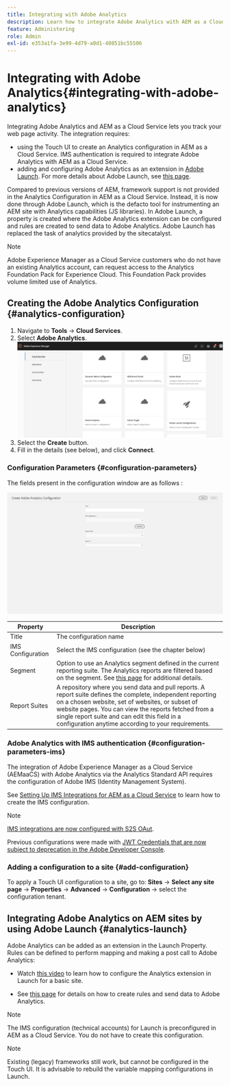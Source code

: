 ```yaml
---
title: Integrating with Adobe Analytics
description: Learn how to integrate Adobe Analytics with AEM as a Cloud Service by using the Touch UI and Adobe Launch.
feature: Administering
role: Admin
exl-id: e353a1fa-3e99-4d79-a0d1-40851bc55506
---
```

# Integrating with Adobe Analytics{#integrating-with-adobe-analytics}

Integrating Adobe Analytics and AEM as a Cloud Service lets you track your web page activity. The integration requires:

* using the Touch UI to create an Analytics configuration in AEM as a Cloud Service. IMS authentication is required to integrate Adobe Analytics with AEM as a Cloud Service.
* adding and configuring Adobe Analytics as an extension in [Adobe Launch](#analytics-launch). For more details about Adobe Launch, see [this page](https://experienceleague.adobe.com/docs/experience-platform/tags/get-started/quick-start.html).

Compared to previous versions of AEM, framework support is not provided in the Analytics Configuration in AEM as a Cloud Service. Instead, it is now done through Adobe Launch, which is the defacto tool for instrumenting an AEM site with Analytics capabilities (JS libraries). In Adobe Launch, a property is created where the Adobe Analytics extension can be configured and rules are created to send data to Adobe Analytics. Adobe Launch has replaced the task of analytics provided by the sitecatalyst.

>[!NOTE]
>
>Adobe Experience Manager as a Cloud Service customers who do not have an existing Analytics account, can request access to the Analytics Foundation Pack for Experience Cloud. This Foundation Pack provides volume limited use of Analytics.

## Creating the Adobe Analytics Configuration {#analytics-configuration}

1. Navigate to **Tools** → **Cloud Services**.
2. Select **Adobe Analytics**.
![Adobe Analytics Window](assets/analytics_screen2.png "Adobe Analytics Window")
3. Select the **Create** button.
4. Fill in the details (see below), and click **Connect**.

### Configuration Parameters {#configuration-parameters}

The fields present in the configuration window are as follows :

![Configuration Parameters](assets/properties_field2.png "Configuration Parameters")

| Property | Description |
|---|---|
| Title | The configuration name |
| IMS Configuration | Select the IMS configuration (see the chapter below) |
| Segment | Option to use an Analytics segment defined in the current reporting suite. The Analytics reports are filtered based on the segment. See [this page](https://experienceleague.adobe.com/docs/analytics/components/segmentation/seg-overview.html) for additional details. |
| Report Suites | A repository where you send data and pull reports. A report suite defines the complete, independent reporting on a chosen website, set of websites, or subset of website pages. You can view the reports fetched from a single report suite and can edit this field in a configuration anytime according to your requirements. |

### Adobe Analytics with IMS authentication {#configuration-parameters-ims}

The integration of Adobe Experience Manager as a Cloud Service (AEMaaCS) with Adobe Analytics via the Analytics Standard API requires the configuration of Adobe IMS (Identity Management System).

See [Setting Up IMS Integrations for AEM as a Cloud Service](/help/security/setting-up-ims-integrations-for-aem-as-a-cloud-service.md) to learn how to create the IMS configuration.

>[!NOTE]
>
>[IMS integrations are now configured with S2S OAut](/help/security/setting-up-ims-integrations-for-aem-as-a-cloud-service.md). 
>
>Previous configurations were made with [JWT Credentials that are now subject to deprecation in the Adobe Developer Console](/help/security/jwt-credentials-deprecation-in-adobe-developer-console.md). 

### Adding a configuration to a site {#add-configuration}

To apply a Touch UI configuration to a site, go to: **Sites** → **Select any site page** → **Properties** → **Advanced** → **Configuration** → select the configuration tenant.

## Integrating Adobe Analytics on AEM sites by using Adobe Launch {#analytics-launch}

Adobe Analytics can be added as an extension in the Launch Property. Rules can be defined to perform mapping and making a post call to Adobe Analytics:

* Watch [this video](https://experienceleague.adobe.com/docs/analytics-learn/tutorials/implementation/via-adobe-launch/basic-configuration-of-the-analytics-launch-extension.html) to learn how to configure the Analytics extension in Launch for a basic site.

* See [this page](https://experienceleague.adobe.com/docs/core-services-learn/implementing-in-websites-with-launch/implement-solutions/analytics.html) for details on how to create rules and send data to Adobe Analytics.

>[!NOTE]
>
>The IMS configuration (technical accounts) for Launch is preconfigured in AEM as a Cloud Service. You do not have to create this configuration.

>[!NOTE]
>
>Existing (legacy) frameworks still work, but cannot be configured in the Touch UI. It is advisable to rebuild the variable mapping configurations in Launch.
